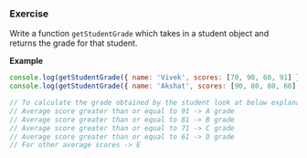 ### Exercise
Write a function `getStudentGrade` which takes in a student object and returns the grade for that student.

**Example**

```js
console.log(getStudentGrade({ name: 'Vivek', scores: [70, 90, 60, 91] })); // should print C
console.log(getStudentGrade({ name: 'Akshat', scores: [90, 80, 80, 60] })); // should print C

// To calculate the grade obtained by the student look at below explanation.
// Average score greater than or equal to 91 -> A grade
// Average score greater than or equal to 81 -> B grade
// Average score greater than or equal to 71 -> C grade
// Average score greater than or equal to 61 -> D grade
// For other average scores -> E
```
